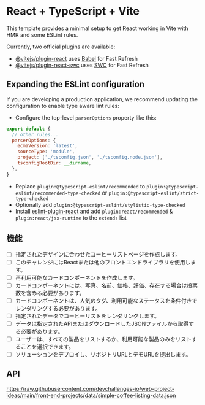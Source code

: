 # React + TypeScript + Vite

This template provides a minimal setup to get React working in Vite with HMR and some ESLint rules.

Currently, two official plugins are available:

- [@vitejs/plugin-react](https://github.com/vitejs/vite-plugin-react/blob/main/packages/plugin-react/README.md) uses [Babel](https://babeljs.io/) for Fast Refresh
- [@vitejs/plugin-react-swc](https://github.com/vitejs/vite-plugin-react-swc) uses [SWC](https://swc.rs/) for Fast Refresh

## Expanding the ESLint configuration

If you are developing a production application, we recommend updating the configuration to enable type aware lint rules:

- Configure the top-level `parserOptions` property like this:

```js
export default {
  // other rules...
  parserOptions: {
    ecmaVersion: 'latest',
    sourceType: 'module',
    project: ['./tsconfig.json', './tsconfig.node.json'],
    tsconfigRootDir: __dirname,
  },
}
```

- Replace `plugin:@typescript-eslint/recommended` to `plugin:@typescript-eslint/recommended-type-checked` or `plugin:@typescript-eslint/strict-type-checked`
- Optionally add `plugin:@typescript-eslint/stylistic-type-checked`
- Install [eslint-plugin-react](https://github.com/jsx-eslint/eslint-plugin-react) and add `plugin:react/recommended` & `plugin:react/jsx-runtime` to the `extends` list


## 機能
- [ ] 指定されたデザインに合わせたコーヒーリストページを作成します。
- [ ] このチャレンジにはReactまたは他のフロントエンドライブラリを使用します。  
- [ ] 再利用可能なカードコンポーネントを作成します。
- [ ] カードコンポーネントには、写真、名前、価格、評価、存在する場合は投票数を含める必要があります。 
- [ ] カードコンポーネントは、人気のタグ、利用可能なステータスを条件付きでレンダリングする必要があります。
- [ ] 指定されたデータでコーヒーリストをレンダリングします。
- [ ] データは指定されたAPIまたはダウンロードしたJSONファイルから取得する必要があります。 
- [ ] ユーザーは、すべての製品をリストするか、利用可能な製品のみをリストすることを選択できます。  
- [ ] ソリューションをデプロイし、リポジトリURLとデモURLを提出します。

## API
https://raw.githubusercontent.com/devchallenges-io/web-project-ideas/main/front-end-projects/data/simple-coffee-listing-data.json
